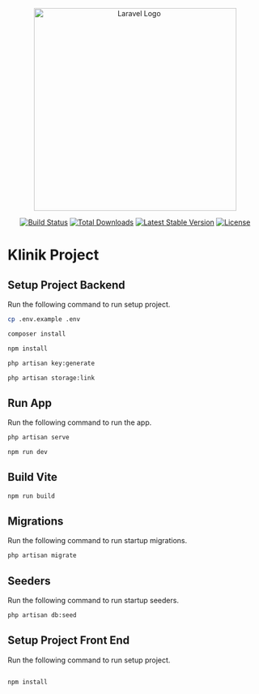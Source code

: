<p align="center"><a href="https://laravel.com" target="_blank"><img src="https://raw.githubusercontent.com/laravel/art/master/logo-lockup/5%20SVG/2%20CMYK/1%20Full%20Color/laravel-logolockup-cmyk-red.svg" width="400" alt="Laravel Logo"></a></p>

<p align="center">
<a href="https://github.com/laravel/framework/actions"><img src="https://github.com/laravel/framework/workflows/tests/badge.svg" alt="Build Status"></a>
<a href="https://packagist.org/packages/laravel/framework"><img src="https://img.shields.io/packagist/dt/laravel/framework" alt="Total Downloads"></a>
<a href="https://packagist.org/packages/laravel/framework"><img src="https://img.shields.io/packagist/v/laravel/framework" alt="Latest Stable Version"></a>
<a href="https://packagist.org/packages/laravel/framework"><img src="https://img.shields.io/packagist/l/laravel/framework" alt="License"></a>
</p>

# Klinik Project

## Setup Project Backend

Run the following command to run setup project.

```bash
cp .env.example .env

composer install

npm install

php artisan key:generate

php artisan storage:link
```

## Run App

Run the following command to run the app.

```bash
php artisan serve

npm run dev
```

## Build Vite

```bash
npm run build
```

## Migrations

Run the following command to run startup migrations.

```bash
php artisan migrate
```

## Seeders

Run the following command to run startup seeders.

```bash
php artisan db:seed
```

## Setup Project Front End

Run the following command to run setup project.

```bash

npm install
